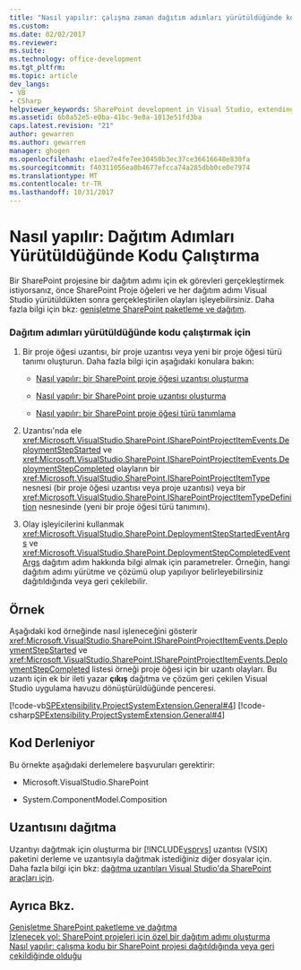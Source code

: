 ```yaml
---
title: "Nasıl yapılır: çalışma zaman dağıtım adımları yürütüldüğünde kodu | Microsoft Docs"
ms.custom: 
ms.date: 02/02/2017
ms.reviewer: 
ms.suite: 
ms.technology: office-development
ms.tgt_pltfrm: 
ms.topic: article
dev_langs:
- VB
- CSharp
helpviewer_keywords: SharePoint development in Visual Studio, extending deployment
ms.assetid: 6b0a52e5-e0ba-41bc-9e8a-1013e51fd3ba
caps.latest.revision: "21"
author: gewarren
ms.author: gewarren
manager: ghogen
ms.openlocfilehash: e1aed7e4fe7ee30450b3ec37ce36616648e830fa
ms.sourcegitcommit: f40311056ea0b4677efcca74a285dbb0ce0e7974
ms.translationtype: MT
ms.contentlocale: tr-TR
ms.lasthandoff: 10/31/2017
---
```

# <a name="how-to-run-code-when-deployment-steps-are-executed"></a>Nasıl yapılır: Dağıtım Adımları Yürütüldüğünde Kodu Çalıştırma
  Bir SharePoint projesine bir dağıtım adımı için ek görevleri gerçekleştirmek istiyorsanız, önce SharePoint Proje öğeleri ve her dağıtım adımı Visual Studio yürütüldükten sonra gerçekleştirilen olayları işleyebilirsiniz. Daha fazla bilgi için bkz: [genişletme SharePoint paketleme ve dağıtım](../sharepoint/extending-sharepoint-packaging-and-deployment.md).  
  
### <a name="to-run-code-when-deployment-steps-are-executed"></a>Dağıtım adımları yürütüldüğünde kodu çalıştırmak için  
  
1.  Bir proje öğesi uzantısı, bir proje uzantısı veya yeni bir proje öğesi türü tanımı oluşturun. Daha fazla bilgi için aşağıdaki konulara bakın:  
  
    -   [Nasıl yapılır: bir SharePoint proje öğesi uzantısı oluşturma](../sharepoint/how-to-create-a-sharepoint-project-item-extension.md)  
  
    -   [Nasıl yapılır: bir SharePoint proje uzantısı oluşturma](../sharepoint/how-to-create-a-sharepoint-project-extension.md)  
  
    -   [Nasıl yapılır: bir SharePoint proje öğesi türü tanımlama](../sharepoint/how-to-define-a-sharepoint-project-item-type.md)  
  
2.  Uzantısı'nda ele <xref:Microsoft.VisualStudio.SharePoint.ISharePointProjectItemEvents.DeploymentStepStarted> ve <xref:Microsoft.VisualStudio.SharePoint.ISharePointProjectItemEvents.DeploymentStepCompleted> olayların bir <xref:Microsoft.VisualStudio.SharePoint.ISharePointProjectItemType> nesnesi (bir proje öğesi uzantısı veya proje uzantısı) veya bir <xref:Microsoft.VisualStudio.SharePoint.ISharePointProjectItemTypeDefinition> nesnesinde (yeni bir proje öğesi türü tanımını).  
  
3.  Olay işleyicilerini kullanmak <xref:Microsoft.VisualStudio.SharePoint.DeploymentStepStartedEventArgs> ve <xref:Microsoft.VisualStudio.SharePoint.DeploymentStepCompletedEventArgs> dağıtım adım hakkında bilgi almak için parametreler. Örneğin, hangi dağıtım adımı yürütme ve çözümü olup yapılıyor belirleyebilirsiniz dağıtıldığında veya geri çekilebilir.  
  
## <a name="example"></a>Örnek  
 Aşağıdaki kod örneğinde nasıl işleneceğini gösterir <xref:Microsoft.VisualStudio.SharePoint.ISharePointProjectItemEvents.DeploymentStepStarted> ve <xref:Microsoft.VisualStudio.SharePoint.ISharePointProjectItemEvents.DeploymentStepCompleted> listesi örneği proje öğesi için bir uzantı olayları. Bu uzantı için ek bir ileti yazar **çıkış** dağıtma ve çözüm geri çekilen Visual Studio uygulama havuzu dönüştürüldüğünde penceresi.  
  
 [!code-vb[SPExtensibility.ProjectSystemExtension.General#4](../sharepoint/codesnippet/VisualBasic/projectsystemexamples/extension/handledeploymentstepevents.vb#4)]
 [!code-csharp[SPExtensibility.ProjectSystemExtension.General#4](../sharepoint/codesnippet/CSharp/projectsystemexamples/extension/handledeploymentstepevents.cs#4)]  
  
## <a name="compiling-the-code"></a>Kod Derleniyor  
 Bu örnekte aşağıdaki derlemelere başvuruları gerektirir:  
  
-   Microsoft.VisualStudio.SharePoint  
  
-   System.ComponentModel.Composition  
  
## <a name="deploying-the-extension"></a>Uzantısını dağıtma  
 Uzantıyı dağıtmak için oluşturma bir [!INCLUDE[vsprvs](../sharepoint/includes/vsprvs-md.md)] uzantısı (VSIX) paketini derleme ve uzantısıyla dağıtmak istediğiniz diğer dosyalar için. Daha fazla bilgi için bkz: [dağıtma uzantıları Visual Studio'da SharePoint araçları için](../sharepoint/deploying-extensions-for-the-sharepoint-tools-in-visual-studio.md).  
  
## <a name="see-also"></a>Ayrıca Bkz.  
 [Genişletme SharePoint paketleme ve dağıtma](../sharepoint/extending-sharepoint-packaging-and-deployment.md)   
 [İzlenecek yol: SharePoint projeleri için özel bir dağıtım adımı oluşturma](../sharepoint/walkthrough-creating-a-custom-deployment-step-for-sharepoint-projects.md)   
 [Nasıl yapılır: çalışma kodu bir SharePoint projesi dağıtıldığında veya geri çekildiğinde olduğu](../sharepoint/how-to-run-code-when-a-sharepoint-project-is-deployed-or-retracted.md)  
  
  